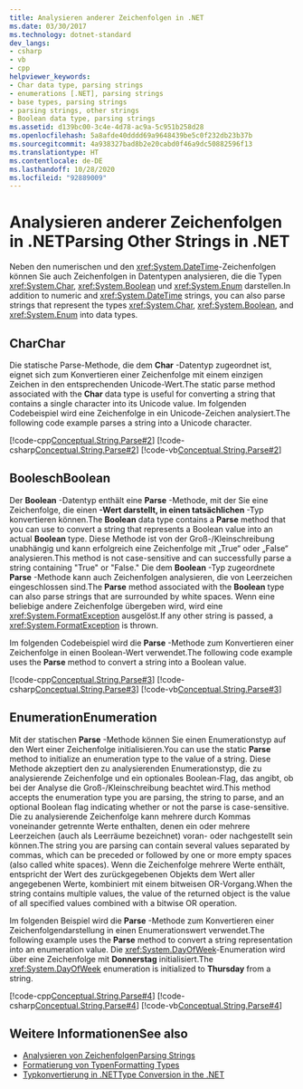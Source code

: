 ```yaml
---
title: Analysieren anderer Zeichenfolgen in .NET
ms.date: 03/30/2017
ms.technology: dotnet-standard
dev_langs:
- csharp
- vb
- cpp
helpviewer_keywords:
- Char data type, parsing strings
- enumerations [.NET], parsing strings
- base types, parsing strings
- parsing strings, other strings
- Boolean data type, parsing strings
ms.assetid: d139bc00-3c4e-4d78-ac9a-5c951b258d28
ms.openlocfilehash: 5a8afde40dddd69a9648439be5c0f232db23b37b
ms.sourcegitcommit: 4a938327bad8b2e20cabd0f46a9dc50882596f13
ms.translationtype: HT
ms.contentlocale: de-DE
ms.lasthandoff: 10/28/2020
ms.locfileid: "92889009"
---
```

# <a name="parsing-other-strings-in-net"></a><span data-ttu-id="56165-102">Analysieren anderer Zeichenfolgen in .NET</span><span class="sxs-lookup"><span data-stu-id="56165-102">Parsing Other Strings in .NET</span></span>
<span data-ttu-id="56165-103">Neben den numerischen und den <xref:System.DateTime>-Zeichenfolgen können Sie auch Zeichenfolgen in Datentypen analysieren, die die Typen <xref:System.Char>, <xref:System.Boolean> und <xref:System.Enum> darstellen.</span><span class="sxs-lookup"><span data-stu-id="56165-103">In addition to numeric and <xref:System.DateTime> strings, you can also parse strings that represent the types <xref:System.Char>, <xref:System.Boolean>, and <xref:System.Enum> into data types.</span></span>  
  
## <a name="char"></a><span data-ttu-id="56165-104">Char</span><span class="sxs-lookup"><span data-stu-id="56165-104">Char</span></span>  
 <span data-ttu-id="56165-105">Die statische Parse-Methode, die dem **Char** -Datentyp zugeordnet ist, eignet sich zum Konvertieren einer Zeichenfolge mit einem einzigen Zeichen in den entsprechenden Unicode-Wert.</span><span class="sxs-lookup"><span data-stu-id="56165-105">The static parse method associated with the **Char** data type is useful for converting a string that contains a single character into its Unicode value.</span></span> <span data-ttu-id="56165-106">Im folgenden Codebeispiel wird eine Zeichenfolge in ein Unicode-Zeichen analysiert.</span><span class="sxs-lookup"><span data-stu-id="56165-106">The following code example parses a string into a Unicode character.</span></span>  
  
 [!code-cpp[Conceptual.String.Parse#2](../../../samples/snippets/cpp/VS_Snippets_CLR/conceptual.string.parse/cpp/parse.cpp#2)]
 [!code-csharp[Conceptual.String.Parse#2](../../../samples/snippets/csharp/VS_Snippets_CLR/conceptual.string.parse/cs/parse.cs#2)]
 [!code-vb[Conceptual.String.Parse#2](../../../samples/snippets/visualbasic/VS_Snippets_CLR/conceptual.string.parse/vb/parse.vb#2)]  
  
## <a name="boolean"></a><span data-ttu-id="56165-107">Boolesch</span><span class="sxs-lookup"><span data-stu-id="56165-107">Boolean</span></span>  
 <span data-ttu-id="56165-108">Der **Boolean** -Datentyp enthält eine **Parse** -Methode, mit der Sie eine Zeichenfolge, die einen **-Wert darstellt, in einen tatsächlichen** -Typ konvertieren können.</span><span class="sxs-lookup"><span data-stu-id="56165-108">The **Boolean** data type contains a **Parse** method that you can use to convert a string that represents a Boolean value into an actual **Boolean** type.</span></span> <span data-ttu-id="56165-109">Diese Methode ist von der Groß-/Kleinschreibung unabhängig und kann erfolgreich eine Zeichenfolge mit „True“ oder „False“ analysieren.</span><span class="sxs-lookup"><span data-stu-id="56165-109">This method is not case-sensitive and can successfully parse a string containing "True" or "False."</span></span> <span data-ttu-id="56165-110">Die dem **Boolean** -Typ zugeordnete **Parse** -Methode kann auch Zeichenfolgen analysieren, die von Leerzeichen eingeschlossen sind.</span><span class="sxs-lookup"><span data-stu-id="56165-110">The **Parse** method associated with the **Boolean** type can also parse strings that are surrounded by white spaces.</span></span> <span data-ttu-id="56165-111">Wenn eine beliebige andere Zeichenfolge übergeben wird, wird eine <xref:System.FormatException> ausgelöst.</span><span class="sxs-lookup"><span data-stu-id="56165-111">If any other string is passed, a <xref:System.FormatException> is thrown.</span></span>  
  
 <span data-ttu-id="56165-112">Im folgenden Codebeispiel wird die **Parse** -Methode zum Konvertieren einer Zeichenfolge in einen Boolean-Wert verwendet.</span><span class="sxs-lookup"><span data-stu-id="56165-112">The following code example uses the **Parse** method to convert a string into a Boolean value.</span></span>  
  
 [!code-cpp[Conceptual.String.Parse#3](../../../samples/snippets/cpp/VS_Snippets_CLR/conceptual.string.parse/cpp/parse.cpp#3)]
 [!code-csharp[Conceptual.String.Parse#3](../../../samples/snippets/csharp/VS_Snippets_CLR/conceptual.string.parse/cs/parse.cs#3)]
 [!code-vb[Conceptual.String.Parse#3](../../../samples/snippets/visualbasic/VS_Snippets_CLR/conceptual.string.parse/vb/parse.vb#3)]  
  
## <a name="enumeration"></a><span data-ttu-id="56165-113">Enumeration</span><span class="sxs-lookup"><span data-stu-id="56165-113">Enumeration</span></span>  
 <span data-ttu-id="56165-114">Mit der statischen **Parse** -Methode können Sie einen Enumerationstyp auf den Wert einer Zeichenfolge initialisieren.</span><span class="sxs-lookup"><span data-stu-id="56165-114">You can use the static **Parse** method to initialize an enumeration type to the value of a string.</span></span> <span data-ttu-id="56165-115">Diese Methode akzeptiert den zu analysierenden Enumerationstyp, die zu analysierende Zeichenfolge und ein optionales Boolean-Flag, das angibt, ob bei der Analyse die Groß-/Kleinschreibung beachtet wird.</span><span class="sxs-lookup"><span data-stu-id="56165-115">This method accepts the enumeration type you are parsing, the string to parse, and an optional Boolean flag indicating whether or not the parse is case-sensitive.</span></span> <span data-ttu-id="56165-116">Die zu analysierende Zeichenfolge kann mehrere durch Kommas voneinander getrennte Werte enthalten, denen ein oder mehrere Leerzeichen (auch als Leerräume bezeichnet) voran- oder nachgestellt sein können.</span><span class="sxs-lookup"><span data-stu-id="56165-116">The string you are parsing can contain several values separated by commas, which can be preceded or followed by one or more empty spaces (also called white spaces).</span></span> <span data-ttu-id="56165-117">Wenn die Zeichenfolge mehrere Werte enthält, entspricht der Wert des zurückgegebenen Objekts dem Wert aller angegebenen Werte, kombiniert mit einem bitweisen OR-Vorgang.</span><span class="sxs-lookup"><span data-stu-id="56165-117">When the string contains multiple values, the value of the returned object is the value of all specified values combined with a bitwise OR operation.</span></span>  
  
 <span data-ttu-id="56165-118">Im folgenden Beispiel wird die **Parse** -Methode zum Konvertieren einer Zeichenfolgendarstellung in einen Enumerationswert verwendet.</span><span class="sxs-lookup"><span data-stu-id="56165-118">The following example uses the **Parse** method to convert a string representation into an enumeration value.</span></span> <span data-ttu-id="56165-119">Die <xref:System.DayOfWeek>-Enumeration wird über eine Zeichenfolge mit **Donnerstag** initialisiert.</span><span class="sxs-lookup"><span data-stu-id="56165-119">The <xref:System.DayOfWeek> enumeration is initialized to **Thursday** from a string.</span></span>  
  
 [!code-cpp[Conceptual.String.Parse#4](../../../samples/snippets/cpp/VS_Snippets_CLR/conceptual.string.parse/cpp/parse.cpp#4)]
 [!code-csharp[Conceptual.String.Parse#4](../../../samples/snippets/csharp/VS_Snippets_CLR/conceptual.string.parse/cs/parse.cs#4)]
 [!code-vb[Conceptual.String.Parse#4](../../../samples/snippets/visualbasic/VS_Snippets_CLR/conceptual.string.parse/vb/parse.vb#4)]  
  
## <a name="see-also"></a><span data-ttu-id="56165-120">Weitere Informationen</span><span class="sxs-lookup"><span data-stu-id="56165-120">See also</span></span>

- [<span data-ttu-id="56165-121">Analysieren von Zeichenfolgen</span><span class="sxs-lookup"><span data-stu-id="56165-121">Parsing Strings</span></span>](parsing-strings.md)
- [<span data-ttu-id="56165-122">Formatierung von Typen</span><span class="sxs-lookup"><span data-stu-id="56165-122">Formatting Types</span></span>](formatting-types.md)
- [<span data-ttu-id="56165-123">Typkonvertierung in .NET</span><span class="sxs-lookup"><span data-stu-id="56165-123">Type Conversion in the .NET</span></span>](type-conversion.md)
